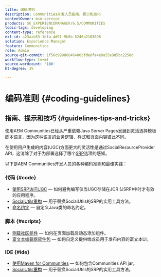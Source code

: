 ```yaml
---
title: 编码准则
description: Communities开发人员指南、提示和技巧
contentOwner: msm-service
products: SG_EXPERIENCEMANAGER/6.5/COMMUNITIES
topic-tags: developing
content-type: reference
exl-id: a23aab83-1dfa-4d91-9b6b-6246a2103896
solution: Experience Manager
feature: Communities
role: Admin
source-git-commit: 1f56c99980846400cfde8fa4e9a55e885bc2258d
workflow-type: tm+mt
source-wordcount: '180'
ht-degree: 1%

---
```


# 编码准则 {#coding-guidelines}

## 指南、提示和技巧 {#guidelines-tips-and-tricks}

使用AEM Communities已经从严重依赖Java Server Pages发展到灵活选择模板脚本语言，因为这种语言的业务逻辑、样式和页面内容彼此不同。

在使用用户生成的内容(UGC)方面更大的灵活性是通过SocialResourceProvider API，这消除了对于为部署选择了哪个[SRP](srp.md)选项的感知。

以下是AEM Communities开发人员的各种编码准则和最佳实践：

### 代码 {#code}

* [使用SRP访问UGC](accessing-ugc-with-srp.md) — 如何避免编写仅当UGC存储在JCR (JSRP)中时才有效的应用程序。
* [SocialUtils重构](socialutils.md) — 用于替换SocialUtils的SRP的实用工具方法。
* [命名约定](naming-conventions.md) — 自定义Java类的命名约定。

### 脚本 {#scripts}

* [侧载社区组件](sideloading.md) — 如何在页面加载后动态添加组件。
* [富文本编辑器软件包](rte.md) — 如何自定义提供给成员用于发布内容的富文本UI。

### IDE {#ide}

* [使用Maven for Communities](maven.md) — 如何包含Communities API jar。
* [SocialUtils重构](socialutils.md) — 用于替换SocialUtils的SRP的实用工具方法。
